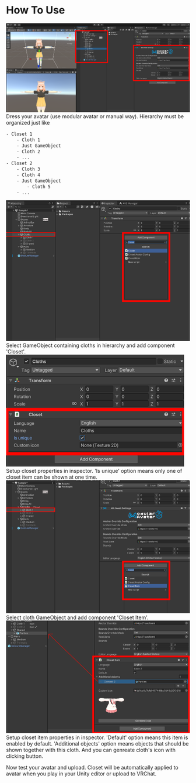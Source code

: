 # How To Use

![](./images/1.png)
Dress your avatar (use modular avatar or manual way).
Hierarchy must be organized just like

```
- Closet 1
    - Cloth 1
    - Just GameObject
    - Cloth 2
    - ...
- Closet 2
    - Cloth 3
    - Cloth 4
    - Just GameObject
        - Cloth 5
    - ...
```

![](./images/2.png)
Select GameObject containing cloths in hierarchy and add component 'Closet'.
![](./images/3.png)
Setup closet properties in inspector.
'Is unique' option means only one of closet item can be shown at one time.
![](./images/4.png)
Select cloth GameObject and add component 'Closet Item'.
![](./images/5.png)
Setup closet item properties in inspector.
'Default' option means this item is enabled by default.
'Additional objects' option means objects that should be shown together with this cloth.
And you can genreate cloth's icon with clicking button.

Now test your avatar and upload. Closet will be automatically applied to avatar when you play in your Unity editor or upload to VRChat.
